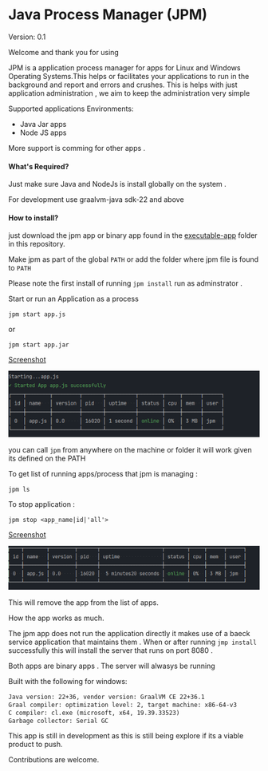 # Java Process Manager (JPM)

Version: 0.1

Welcome and thank you for using

JPM is a application process manager for  apps for Linux and Windows Operating Systems.This helps or facilitates your applications to run in the background and report and errors and crushes.
This is helps with just application administration , we aim to keep the administration very simple

Supported applications Environments:
- Java Jar apps
- Node JS apps

More support is comming for other apps .


#### What's Required?
Just make sure Java and NodeJs is install globally on the system .

For development use graalvm-java sdk-22 and above

#### How to install?
just download the jpm app or binary app found in the [executable-app](/executable-app) folder in this repository.

Make jpm as part of the global `PATH` or add the folder where jpm file is found to `PATH`

Please note the first install of running `jpm install` run as adminstrator . 

Start or run an Application as a process
```shell
jpm start app.js 
```
or
```shell
jpm start app.jar
```
[Screenshot](imgs/1.png)

<img src="imgs/1.png">


you can call `jpm` from anywhere on the machine or folder it will work given its defined on the PATH 

To get list of running apps/process that jpm is managing :

```shell
jpm ls
```
To stop application :
```shell
jpm stop <app_name|id|'all'>
```
[Screenshot](imgs/2.png)

<img src="imgs/2.png">



This will remove the app from the list of apps.

How the app works as much.

The jpm app does not run the application directly it makes use of a baeck service application that maintains them .
When or after running `jmp install` successfully this will install the server that runs on port 8080 .

Both apps are binary apps . The server will alwasys be running 




Built with the following for windows:

```shell
Java version: 22+36, vendor version: GraalVM CE 22+36.1
Graal compiler: optimization level: 2, target machine: x86-64-v3
C compiler: cl.exe (microsoft, x64, 19.39.33523)
Garbage collector: Serial GC
```
This app is still in development as this is still being explore if its a viable product to push.

Contributions are welcome.

